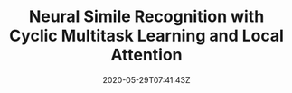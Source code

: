 ---
title: "Neural Simile Recognition with Cyclic Multitask Learning and Local Attention"
authors:
- Jiali Zeng
- Linfeng Song
- Jinsong Su
- Xie Jun
- Wei Song
- Jiebo Luo
author_notes:
- "共同一作"
- "共同一作"
- "通讯作者"
- 
- 
- 
date: "2020-05-29T07:41:43Z"
publishDate: "2025-05-29T07:41:43Z"
publication_types: [信息抽取]
publication: "**In Proc. of AAAI 2020.** (CCF-A类)"
---